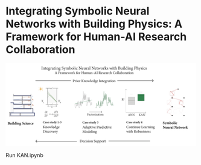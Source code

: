 # Integrating Symbolic Neural Networks with Building Physics: A Framework for Human-AI Research Collaboration

![Graphic Abstract](images/graphic_abstract.png)

Run KAN.ipynb
